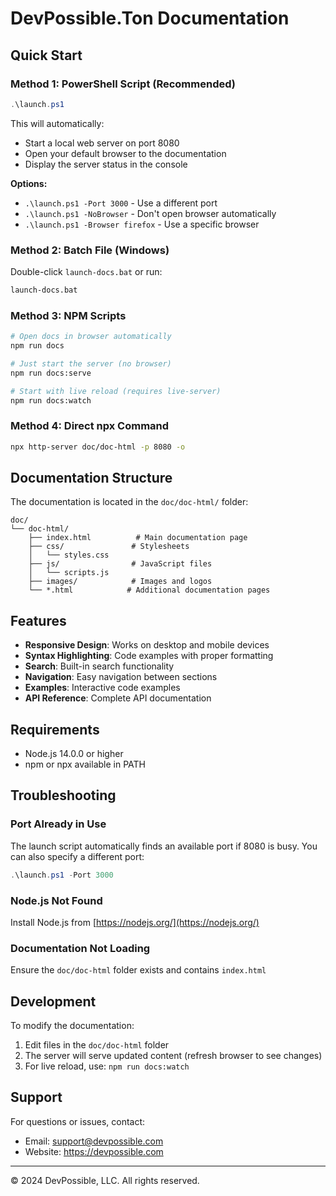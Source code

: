 # DevPossible.Ton Documentation

## Quick Start

### Method 1: PowerShell Script (Recommended)
```powershell
.\launch.ps1
```
This will automatically:
- Start a local web server on port 8080
- Open your default browser to the documentation
- Display the server status in the console

**Options:**
- `.\launch.ps1 -Port 3000` - Use a different port
- `.\launch.ps1 -NoBrowser` - Don't open browser automatically
- `.\launch.ps1 -Browser firefox` - Use a specific browser

### Method 2: Batch File (Windows)
Double-click `launch-docs.bat` or run:
```cmd
launch-docs.bat
```

### Method 3: NPM Scripts
```bash
# Open docs in browser automatically
npm run docs

# Just start the server (no browser)
npm run docs:serve

# Start with live reload (requires live-server)
npm run docs:watch
```

### Method 4: Direct npx Command
```bash
npx http-server doc/doc-html -p 8080 -o
```

## Documentation Structure

The documentation is located in the `doc/doc-html/` folder:
```
doc/
└── doc-html/
    ├── index.html          # Main documentation page
    ├── css/               # Stylesheets
    │   └── styles.css
    ├── js/                # JavaScript files
    │   └── scripts.js
    ├── images/            # Images and logos
    └── *.html            # Additional documentation pages
```

## Features

- **Responsive Design**: Works on desktop and mobile devices
- **Syntax Highlighting**: Code examples with proper formatting
- **Search**: Built-in search functionality
- **Navigation**: Easy navigation between sections
- **Examples**: Interactive code examples
- **API Reference**: Complete API documentation

## Requirements

- Node.js 14.0.0 or higher
- npm or npx available in PATH

## Troubleshooting

### Port Already in Use
The launch script automatically finds an available port if 8080 is busy. You can also specify a different port:
```powershell
.\launch.ps1 -Port 3000
```

### Node.js Not Found
Install Node.js from [https://nodejs.org/](https://nodejs.org/)

### Documentation Not Loading
Ensure the `doc/doc-html` folder exists and contains `index.html`

## Development

To modify the documentation:
1. Edit files in the `doc/doc-html` folder
2. The server will serve updated content (refresh browser to see changes)
3. For live reload, use: `npm run docs:watch`

## Support

For questions or issues, contact:
- Email: support@devpossible.com
- Website: https://devpossible.com

---
© 2024 DevPossible, LLC. All rights reserved.
